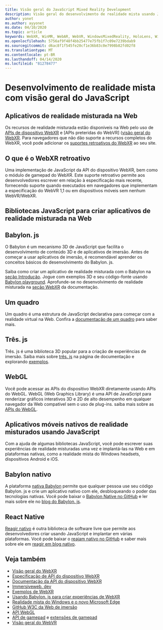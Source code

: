 ```yaml
---
title: Visão geral do JavaScript Mixed Reality Development
description: Visão geral do desenvolvimento de realidade mista usando JavaScript para fones de ouvido de imersão Web, móvel e Windows.
author: yonet
ms.author: ayyonet
ms.date: 04/10/2020
ms.topic: article
keywords: WebXR, WinMR, WebAR, WebVR, WindowsMixedReality, HoloLens, Windows Mixed Reality, Web VR, Web XR, Web Mr, Web ar, 360, 360 vídeo, 360 vídeos, 360 Photo, 360 fotos, 360 Content, imersão Web, imersão-Web, IW, immersiveweb
ms.openlocfilehash: 5756af9f48f4bb25477e75fb1f7c09e7239bdab9
ms.sourcegitcommit: d6ac8f1f545fe20cf1e36b83c0e7998b82fd02f8
ms.translationtype: MT
ms.contentlocale: pt-BR
ms.lasthandoff: 04/14/2020
ms.locfileid: "81278477"
---
```

# <a name="mixed-reality-development-with-javascript-overview"></a>Desenvolvimento de realidade mista com visão geral do JavaScript

## <a name="mixed-reality-applications-on-the-web"></a>Aplicativos de realidade misturada na Web

Os recursos de realidade misturada estão disponíveis na Web pelo uso de [APIs de dispositivo WebXR](https://developer.mozilla.org/en-US/docs/Web/API/WebXR_Device_API) e [APIs preteridas do WebVR] ([visão geral do WebXR](webxr-overview.md). Para navegadores que não dão suporte a recursos completos do WebXR, você pode adicionar os [suportes retroativos do WebXR](https://github.com/immersive-web/webxr-polyfill) ao seu site.

## <a name="what-is-webxr-polyfill"></a>O que é o WebXR retroativo

Uma implementação de JavaScript da API do dispositivo WebXR, bem como o módulo de gamepad do WebXR. Este suporte retroativo permite aos desenvolvedores escrever em relação à especificação mais recente, fornecendo suporte quando executados em navegadores que implementam a especificação do WebVR 1,1 ou em dispositivos móveis sem nenhum WebVR/WebXR.

## <a name="javascript-libraries-to-build-mixed-reality-applications-on-the-web"></a>Bibliotecas JavaScript para criar aplicativos de realidade misturada na Web

## <a name="babylonjs"></a>Babylon. js

O Babylon é um mecanismo 3D de JavaScript que facilita o desenvolvimento de conteúdo 3D e de aplicativos de imersão. Antes de começar a usar aplicativos de imersão, é recomendável aprender os conceitos básicos do desenvolvimento do Babylon. js.

Saiba como criar um aplicativo de realidade misturada com o Babylon na [seção Introdução](https://doc.babylonjs.com/). Jogue com exemplos 3D e seu código-fonte usando [Babylon playground](https://doc.babylonjs.com/examples/). Aprofunde-se no desenvolvimento de realidade misturada na [seção WebXR](https://doc.babylonjs.com/how_to/introduction_to_webxr) da documentação. 

## <a name="a-frame"></a>Um quadro

Um quadro é uma estrutura de JavaScript declarativa para começar com a realidade virtual na Web. Confira a [documentação de um quadro](https://aframe.io/) para saber mais.

## <a name="threejs"></a>Três. js

Três. js é uma biblioteca 3D popular para a criação de experiências de imersão. Saiba mais sobre [três. js](https://threejs.org/docs/index.html#manual/en/introduction/Creating-a-scene) na página de documentação e explorando [exemplos](https://threejs.org/examples/#webgl_animation_cloth).

## <a name="webgl"></a>WebGL

Você pode acessar as APIs do dispositivo WebXR diretamente usando APIs do WebGL. WebGL (Web Graphics Library) é uma API de JavaScript para renderizar gráficos interativos 3D e 2D de alto desempenho em qualquer navegador da Web compatível sem o uso de plug-ins. saiba mais sobre as [APIs do WebGL](https://developer.mozilla.org/en-US/docs/Web/API/WebGL_API).

## <a name="mixed-reality-native-mobile-applications-using-javascript"></a>Aplicativos móveis nativos de realidade misturados usando JavaScript

Com a ajuda de algumas bibliotecas JavaScript, você pode escrever suas experiências de realidade misturadas uma vez e implantá-las na Web e em plataformas nativas, como a realidade mista do Windows headsets, dispositivos Android e iOS.

## <a name="babylon-native"></a>Babylon nativo

A plataforma [nativa Babylon](https://www.babylonjs.com/native/) permite que qualquer pessoa use seu código Babylon. js e crie um aplicativo nativo com ele, desbloqueando o poder das tecnologias nativas. Você pode baixar o [Babylon Native no GitHub](https://github.com/BabylonJS/BabylonNative) e ler mais sobre ele no [blog do Babylon. js](https://medium.com/@babylonjs/babylon-native-821f1694fffc).

## <a name="react-native"></a>React Native

[Reagir nativo](https://reactnative.dev/) é outra biblioteca de software livre que permite aos desenvolvedores criar usando JavaScript e implantar em várias plataformas. Você pode baixar o [reajam nativo no GitHub](https://github.com/facebook/react-native) e saber mais sobre ele em [reagir em blog nativo](https://reactnative.dev/blog/).

## <a name="see-also"></a>Veja também

* [Visão geral do WebXR](webxr-overview.md)
* [Especificação de API do dispositivo WebXR](https://immersive-web.github.io/webxr/)
* [Documentação da API do dispositivo WebXR](https://developer.mozilla.org/en-US/docs/Web/API/WebXR_Device_API)
* [Immersiveweb. dev](https://immersiveweb.dev/)
* [Exemplos de WebXR](https://immersive-web.github.io/webxr-samples/)
* [Usando Babylon. js para criar experiências de WebXR](https://doc.babylonjs.com/how_to/introduction_to_webxr)
* [Realidade mista do Windows e o novo Microsoft Edge](https://docs.microsoft.com/windows/mixed-reality/new-microsoft-edge#introducing-the-new-microsoft-edge)
* [GitHub W3C da Web de imersão](https://github.com/immersive-web)
* [API WebGL](https://msdn.microsoft.com/library/bg182648(v=vs.85).aspx)
* [API de gamepad](https://msdn.microsoft.com/library/dn743630(v=vs.85).aspx) e [extensões de gamepad](https://w3c.github.io/gamepad/extensions.html)
* [Visão geral do WebVR](webvr-overview.md)
